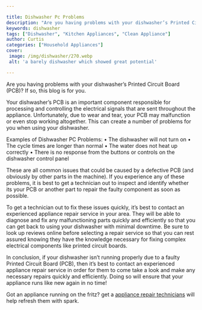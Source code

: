 ```yaml
---

title: Dishwasher Pc Problems
description: "Are you having problems with your dishwasher’s Printed Circuit Board (PCB)? If so, this blog is for you....you wont regret reading on"
keywords: dishwasher
tags: ["Dishwasher", "Kitchen Appliances", "Clean Appliance"]
author: Curtis
categories: ["Household Appliances"]
cover: 
 image: /img/dishwasher/270.webp
 alt: 'a barely dishwasher which showed great potential'

---
```


Are you having problems with your dishwasher’s Printed Circuit Board (PCB)? If so, this blog is for you. 

Your dishwasher’s PCB is an important component responsible for processing and controlling the electrical signals that are sent throughout the appliance. Unfortunately, due to wear and tear, your PCB may malfunction or even stop working altogether. This can create a number of problems for you when using your dishwasher. 

Examples of Dishwasher PC Problems: 
• The dishwasher will not turn on 
• The cycle times are longer than normal 
• The water does not heat up correctly 
• There is no response from the buttons or controls on the dishwasher control panel 

 These are all common issues that could be caused by a defective PCB (and obviously by other parts in the machine). If you experience any of these problems, it is best to get a technician out to inspect and identify whether its your PCB or another part to repair the faulty component as soon as possible. 

 To get a technician out to fix these issues quickly, it’s best to contact an experienced appliance repair service in your area. They will be able to diagnose and fix any malfunctioning parts quickly and efficiently so that you can get back to using your dishwasher with minimal downtime. Be sure to look up reviews online before selecting a repair service so that you can rest assured knowing they have the knowledge necessary for fixing complex electrical components like printed circuit boards.

 In conclusion, if your dishwasher isn’t running properly due to a faulty Printed Circuit Board (PCB), then it’s best to contact an experienced appliance repair service in order for them to come take a look and make any necessary repairs quickly and efficiently. Doing so will ensure that your appliance runs like new again in no time!

Got an appliance running on the fritz? get a <a href="/pages/appliance-repair-technicians/">appliance repair technicians</a> will help refresh them with spark.